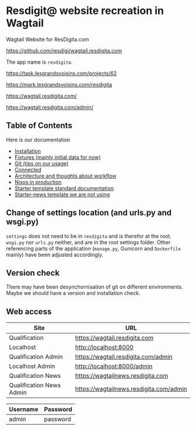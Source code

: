 # Resdigit@ website recreation in Wagtail

Wagtail Website for ResDigita.com

https://github.com/resdigi/wagtail.resdigita.com

The app name is `resdigita`. 

https://task.lesgrandsvoisins.com/projects/62

https://mark.lesgrandsvoisins.com/resdigita

https://wagtail.resdigita.com/

https://wagtail.resdigita.com/admin/

## Table of Contents

Here is our documentation

  - [Installation](./doc/installation.md)
  - [Fixtures (mainly initial data for now)](./doc/fixtures.md)
  - [Git (tips on our usage)](./doc/git.md)
  - [Connected](./doc/connected.md)
  - [Architecture and thoughts about workflow](./doc/architecture.md)
  - [Nixos in production](./doc/nixos.md)
  - [Starter template standard documentation](./doc/starter.md)
  - [Starter-news template we are not using](./doc/starter-news.md)

## Change of settings location (and urls.py and wsgi.py)

`settings` does not need to be in `resdigita` and is therefor at the root. `wsgi.py` nor `urls.py` neither, and are in the root settings folder. Other referencing parts of the application (`manage.py`, Gunicorn and `Dockerfile` mainly) have been adjusted accordingly.

## Version check

There may have been desynchornisation of git on different environments. Maybe we should have a version and installation check. 

## Web access

| Site | URL |
| ---  | --- |
| Qualification | <https://wagtail.resdigita.com> |
| Localhost | <http://localhost:8000> |
| Qualification Admin | <https://wagtail.resdigita.com/admin> |
| Localhost Admin | <http://localhost:8000/admin> |
| Qualification News | <https://wagtailnews.resdigita.com> |
| Qualification News Admin | <https://wagtailnews.resdigita.com/admin> |

| Username | Password |
| ---  | --- |
| admin | password |
